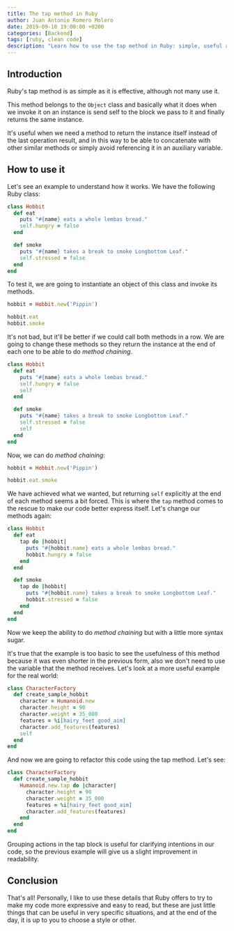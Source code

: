 ```yaml
---
title: The tap method in Ruby
author: Juan Antonio Romero Molero
date: 2019-09-10 19:00:00 +0200
categories: [Backend]
tags: [ruby, clean code]
description: "Learn how to use the tap method in Ruby: simple, useful and elegant"
---
```


## Introduction

Ruby's tap method is as simple as it is effective, although not many use it.

This method belongs to the `Object` class and basically what it does when we invoke it on an instance is send self to the block we pass to it and finally returns the same instance.

It's useful when we need a method to return the instance itself instead of the last operation result, and in this way to be able to concatenate with other similar methods or simply avoid referencing it in an auxiliary variable.

## How to use it

Let's see an example to understand how it works. We have the following Ruby class:

```ruby
class Hobbit
  def eat
    puts "#{name} eats a whole lembas bread."
    self.hungry = false
  end

  def smoke
    puts "#{name} takes a break to smoke Longbottom Leaf."
    self.stressed = false
  end
end
```

To test it, we are going to instantiate an object of this class and invoke its methods.

```ruby
hobbit = Hobbit.new('Pippin')

hobbit.eat
hobbit.smoke
```

It's not bad, but it'll be better if we could call both methods in a row. We are going to change these methods so they return the instance at the end of each one to be able to do *method chaining*.

```ruby
class Hobbit
  def eat
    puts "#{name} eats a whole lembas bread."
    self.hungry = false
    self
  end

  def smoke
    puts "#{name} takes a break to smoke Longbottom Leaf."
    self.stressed = false
    self
  end
end
```

Now, we can do *method chaining*:

```ruby
hobbit = Hobbit.new('Pippin')

hobbit.eat.smoke
```

We have achieved what we wanted, but returning `self` explicitly at the end of each method seems a bit forced. This is where the `tap` method comes to the rescue to make our code better express itself. Let's change our methods again:

```ruby
class Hobbit
  def eat
    tap do |hobbit|
      puts "#{hobbit.name} eats a whole lembas bread."
      hobbit.hungry = false
    end
  end

  def smoke
    tap do |hobbit|
      puts "#{hobbit.name} takes a break to smoke Longbottom Leaf."
      hobbit.stressed = false
    end
  end
end
```

Now we keep the ability to do *method chaining* but with a little more syntax sugar.

It's true that the example is too basic to see the usefulness of this method because it was even shorter in the previous form, also we don't need to use the variable that the method receives. Let's look at a more useful example for the real world:

```ruby
class CharacterFactory
  def create_sample_hobbit
    character = Humanoid.new
    character.height = 90
    character.weight = 35_000
    features = %i[hairy_feet good_aim]
    character.add_features(features)
    self
  end
end
```

And now we are going to refactor this code using the tap method. Let's see:


```ruby
class CharacterFactory
  def create_sample_hobbit
    Humanoid.new.tap do |character|
      character.height = 90
      character.weight = 35_000
      features = %i[hairy_feet good_aim]
      character.add_features(features)
    end
  end
end
```

Grouping actions in the tap block is useful for clarifying intentions in our code, so the previous example will give us a slight improvement in readability.

## Conclusion

That's all! Personally, I like to use these details that Ruby offers to try to make my code more expressive and easy to read, but these are just little things that can be useful in very specific situations, and at the end of the day, it is up to you to choose a style or other.